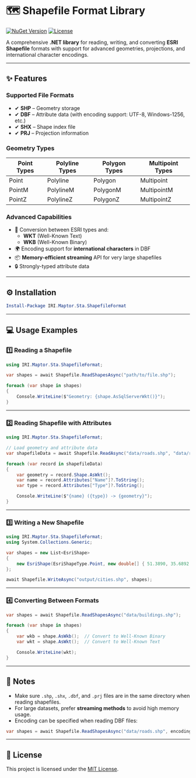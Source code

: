 # 🗺️ Shapefile Format Library

[![NuGet Version](https://img.shields.io/nuget/v/IRI.Maptor.Sta.ShapefileFormat?color=blue&logo=nuget)](https://www.nuget.org/packages/IRI.Maptor.Sta.ShapefileFormat/)
[![License](https://img.shields.io/github/license/hosseinnarimanirad/Maptor)](LICENSE)

A comprehensive **.NET library** for reading, writing, and converting **ESRI Shapefile** formats with support for advanced geometries, projections, and international character encodings.

---

## ✨ Features

### Supported File Formats
- ✔ **SHP** – Geometry storage  
- ✔ **DBF** – Attribute data (with encoding support: UTF-8, Windows-1256, etc.)  
- ✔ **SHX** – Shape index file  
- ✔ **PRJ** – Projection information  

### Geometry Types
| Point Types | Polyline Types | Polygon Types | Multipoint Types |
|-------------|---------------|---------------|------------------|
| Point       | Polyline       | Polygon       | Multipoint       |
| PointM      | PolylineM      | PolygonM      | MultipointM      |
| PointZ      | PolylineZ      | PolygonZ      | MultipointZ      |

### Advanced Capabilities
- 🔄 Conversion between ESRI types and:
  - **WKT** (Well-Known Text)
  - **WKB** (Well-Known Binary)
- 🌍 Encoding support for **international characters** in DBF  
- 📦 **Memory-efficient streaming** API for very large shapefiles  
- 🔒 Strongly-typed attribute data  

---

## ⚙ Installation

```powershell
Install-Package IRI.Maptor.Sta.ShapefileFormat
```

---

## 💻 Usage Examples

### 1️⃣ Reading a Shapefile
```csharp
using IRI.Maptor.Sta.ShapefileFormat;

var shapes = await Shapefile.ReadShapesAsync("path/to/file.shp");

foreach (var shape in shapes)
{
    Console.WriteLine($"Geometry: {shape.AsSqlServerWkt()}");
}
```

---

### 2️⃣ Reading Shapefile with Attributes
```csharp
using IRI.Maptor.Sta.ShapefileFormat;

// Load geometry and attribute data
var shapefileData = await Shapefile.ReadAsync("data/roads.shp", "data/roads.dbf");

foreach (var record in shapefileData)
{
    var geometry = record.Shape.AsWkt();
    var name = record.Attributes["Name"]?.ToString();
    var type = record.Attributes["Type"]?.ToString();

    Console.WriteLine($"{name} ({type}) -> {geometry}");
}
```

---

### 3️⃣ Writing a New Shapefile
```csharp
using IRI.Maptor.Sta.ShapefileFormat;
using System.Collections.Generic;

var shapes = new List<EsriShape>
{
    new EsriShape(EsriShapeType.Point, new double[] { 51.3890, 35.6892 }) // Tehran
};

await Shapefile.WriteAsync("output/cities.shp", shapes);
```

---

### 4️⃣ Converting Between Formats
```csharp
var shapes = await Shapefile.ReadShapesAsync("data/buildings.shp");

foreach (var shape in shapes)
{
    var wkb = shape.AsWkb();  // Convert to Well-Known Binary
    var wkt = shape.AsWkt();  // Convert to Well-Known Text

    Console.WriteLine(wkt);
}
```

---

## 📌 Notes
- Make sure `.shp`, `.shx`, `.dbf`, and `.prj` files are in the same directory when reading shapefiles.  
- For large datasets, prefer **streaming methods** to avoid high memory usage.  
- Encoding can be specified when reading DBF files:  
```csharp
var shapes = await Shapefile.ReadShapesAsync("data/roads.shp", encoding: Encoding.UTF8);
```

---

## 📜 License
This project is licensed under the [MIT License](LICENSE).
